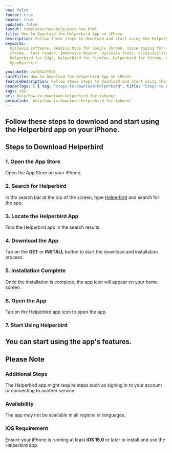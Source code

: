 ```yaml
---
new: false
footer: true
header: true
updated: false
layout: templates/new/help/post-new.html
title: How to Download the Helperbird App on iPhone
description: Follow these steps to download and start using the Helperbird app on your iPhone.
keywords:
  Dyslexia software, Reading Mode for Google Chrome, Voice typing for chrome, Text to speech for
  chrome,  text reader, Immersive Reader, dyslexia fonts, accessibility software, dyslexia software,
  Helperbird for Edge, Helperbird for Firefox, Helperbird for Chrome, Opendyslexic for Chrome,
  OpenDyslexic

youtubeId: vwT8SAJfU3E
cardTitle: How to Download the Helperbird App on iPhone
featureDescription: Follow these steps to download and start using the Helperbird app on your iPhone.
headerTags: [ { tag: "steps-to-download-helperbird", title: "Steps to Download Helperbird" },{ tag: "additional-steps", title: "Additional Steps" } ]  
tags: iOS
url: help/how-to-download-helperbird-for-iphone/
permalink:  help/how-to-download-helperbird-for-iphone/
---
```


Follow these steps to download and start using the Helperbird app on your iPhone.
---

## Steps to Download Helperbird

### 1. Open the App Store

Open the App Store on your iPhone.

### 2. Search for Helperbird

In the search bar at the top of the screen, type [Helperbird](https://apps.apple.com/us/app/helperbird-for-safari/id1589138053 'Helperbird for Safari link') and search for the app.

### 3. Locate the Helperbird App

Find the Helperbird app in the search results.

### 4. Download the App

Tap on the **GET** or **INSTALL** button to start the download and installation process.

### 5. Installation Complete

Once the installation is complete, the app icon will appear on your home screen.

### 6. Open the App

Tap on the Helperbird app icon to open the app.

### 7. Start Using Helperbird

You can start using the app's features.
---

## Please Note

### Additional Steps

The Helperbird app might require steps such as signing in to your account or connecting to another service.

### Availability

The app may not be available in all regions or languages.

### iOS Requirement 

Ensure your iPhone is running at least **iOS 15.0** or later to install and use the Helperbird app.
